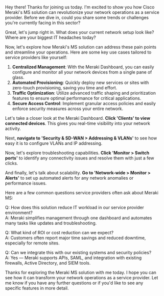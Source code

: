 Hey there! Thanks for joining us today. I'm excited to show you how Cisco Meraki's MS solution can revolutionize your network operations as a service provider. Before we dive in, could you share some trends or challenges you're currently facing in this sector?

Great, let's jump right in. What does your current network setup look like? Where are your biggest IT headaches today?

Now, let's explore how Meraki's MS solution can address these pain points and streamline your operations. Here are some key use cases tailored to service providers like yourself:

1. **Centralized Management**: With the Meraki Dashboard, you can easily configure and monitor all your network devices from a single pane of glass.
2. **Automated Provisioning**: Quickly deploy new services or sites with zero-touch provisioning, saving you time and effort.
3. **Traffic Optimization**: Utilize advanced traffic shaping and prioritization features to ensure optimal performance for critical applications.
4. **Secure Access Control**: Implement granular access policies and easily enforce security measures across your entire network.

Let's take a closer look at the Meraki Dashboard. **Click 'Clients' to view connected devices**. This gives you real-time visibility into your network activity.

Next, **navigate to 'Security & SD-WAN > Addressing & VLANs'** to see how easy it is to configure VLANs and IP addressing.

Now, let's explore troubleshooting capabilities. **Click 'Monitor > Switch ports'** to identify any connectivity issues and resolve them with just a few clicks.

And finally, let's talk about scalability. **Go to 'Network-wide > Monitor > Alerts'** to set up automated alerts for any network anomalies or performance issues.

Here are a few common questions service providers often ask about Meraki MS:

Q: How does this solution reduce IT workload in our service provider environment?  
A: Meraki simplifies management through one dashboard and automates many tasks like updates and troubleshooting.

Q: What kind of ROI or cost reduction can we expect?  
A: Customers often report major time savings and reduced downtime, especially for remote sites.

Q: Can we integrate this with our existing systems and security policies?  
A: Yes — Meraki supports APIs, SAML, and integration with existing firewalls, Active Directory, and SIEM tools.

Thanks for exploring the Meraki MS solution with me today. I hope you can see how it can transform your network operations as a service provider. Let me know if you have any further questions or if you'd like to see any specific features in more detail.